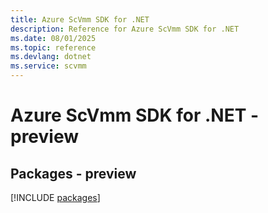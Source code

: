 ```yaml
---
title: Azure ScVmm SDK for .NET
description: Reference for Azure ScVmm SDK for .NET
ms.date: 08/01/2025
ms.topic: reference
ms.devlang: dotnet
ms.service: scvmm
---
```

# Azure ScVmm SDK for .NET - preview
## Packages - preview
[!INCLUDE [packages](scvmm-index.md)]